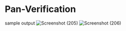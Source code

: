 # Pan-Verification
sample output
![Screenshot (205)](https://github.com/user-attachments/assets/02fa266f-071e-4c47-aea2-ef6006fcba8f)
![Screenshot (206)](https://github.com/user-attachments/assets/a3cdcbd8-1a0f-4d1c-8318-2a7f5563fddd)
